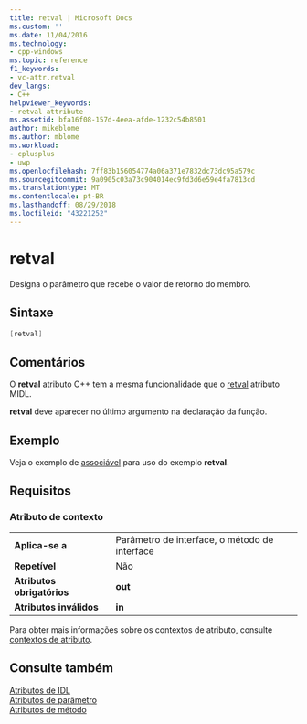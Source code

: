 ```yaml
---
title: retval | Microsoft Docs
ms.custom: ''
ms.date: 11/04/2016
ms.technology:
- cpp-windows
ms.topic: reference
f1_keywords:
- vc-attr.retval
dev_langs:
- C++
helpviewer_keywords:
- retval attribute
ms.assetid: bfa16f08-157d-4eea-afde-1232c54b8501
author: mikeblome
ms.author: mblome
ms.workload:
- cplusplus
- uwp
ms.openlocfilehash: 7ff83b156054774a06a371e7832dc73dc95a579c
ms.sourcegitcommit: 9a0905c03a73c904014ec9fd3d6e59e4fa7813cd
ms.translationtype: MT
ms.contentlocale: pt-BR
ms.lasthandoff: 08/29/2018
ms.locfileid: "43221252"
---
```

# <a name="retval"></a>retval

Designa o parâmetro que recebe o valor de retorno do membro.

## <a name="syntax"></a>Sintaxe

```cpp
[retval]
```

## <a name="remarks"></a>Comentários

O **retval** atributo C++ tem a mesma funcionalidade que o [retval](/windows/desktop/Midl/retval) atributo MIDL.

**retval** deve aparecer no último argumento na declaração da função.

## <a name="example"></a>Exemplo

Veja o exemplo de [associável](../windows/bindable.md) para uso do exemplo **retval**.

## <a name="requirements"></a>Requisitos

### <a name="attribute-context"></a>Atributo de contexto

|||
|-|-|
|**Aplica-se a**|Parâmetro de interface, o método de interface|
|**Repetível**|Não|
|**Atributos obrigatórios**|**out**|
|**Atributos inválidos**|**in**|

Para obter mais informações sobre os contextos de atributo, consulte [contextos de atributo](../windows/attribute-contexts.md).

## <a name="see-also"></a>Consulte também

[Atributos de IDL](../windows/idl-attributes.md)  
[Atributos de parâmetro](../windows/parameter-attributes.md)  
[Atributos de método](../windows/method-attributes.md)  
